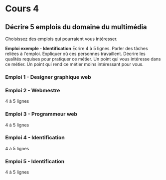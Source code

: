 # Cours 4
## Décrire 5 emplois du domaine du multimédia
Choisissez des emplois qui pourraient vous intéresser. 

**Emploi exemple - Identification**
Écrire 4 à 5 lignes. Parler des tâches reliées à l'emploi. Expliquer où ces personnes travaillent. Décrire les qualités requises pour pratiquer ce métier. Un point qui vous intéresse dans ce métier. Un point qui rend ce métier moins intéressant pour vous.  

### Emploi 1 - Designer graphique web


### Emploi 2 - Webmestre
4 à 5 lignes

### Emploi 3 - Programmeur web
4 à 5 lignes 

### Emploi 4 - Identification
4 à 5 lignes

### Emploi 5 - Identification
4 à 5 lignes


